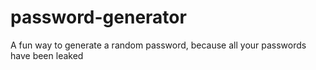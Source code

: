 # password-generator
A fun way to generate a random password, because all your passwords have been leaked
